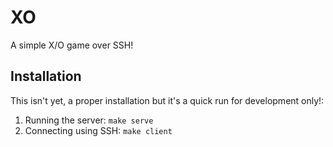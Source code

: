# XO
A simple X/O game over SSH!

## Installation

This isn't yet, a proper installation but it's a quick run for development only!:

1. Running the server: `make serve`
2. Connecting using SSH: `make client`
